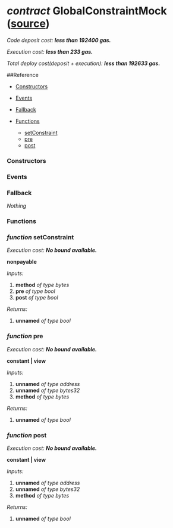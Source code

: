 # *contract* GlobalConstraintMock ([source](https://github.com/daostack/daostack/tree/master/./contracts/test/GlobalConstraintMock.sol))
*Code deposit cost: **less than 192400 gas.***

*Execution cost: **less than 233 gas.***

*Total deploy cost(deposit + execution): **less than 192633 gas.***

> 

##Reference
- [Constructors](#constructors)

- [Events](#events)

- [Fallback](#fallback)
- [Functions](#functions)
    - [setConstraint](#function-setconstraint)
    - [pre](#function-pre)
    - [post](#function-post)
### Constructors

### Events

### Fallback
*Nothing*
### Functions
### *function* setConstraint

*Execution cost: **No bound available.***

**nonpayable**

*Inputs:*
1. **method** *of type bytes*
2. **pre** *of type bool*
3. **post** *of type bool*

*Returns:*
1. **unnamed** *of type bool*


### *function* pre

*Execution cost: **No bound available.***

**constant | view**

*Inputs:*
1. **unnamed** *of type address*
2. **unnamed** *of type bytes32*
3. **method** *of type bytes*

*Returns:*
1. **unnamed** *of type bool*


### *function* post

*Execution cost: **No bound available.***

**constant | view**

*Inputs:*
1. **unnamed** *of type address*
2. **unnamed** *of type bytes32*
3. **method** *of type bytes*

*Returns:*
1. **unnamed** *of type bool*


